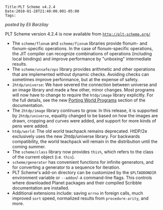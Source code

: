 
    Title:PLT Scheme v4.2.4
    Date:2010-01-28T21:40:00.001-05:00
    Tags:

*posted by Eli Barzilay*

PLT Scheme version 4.2.4 is now available from  [`http://plt-scheme.org/`](http://plt-scheme.org/)

* The `scheme/flonum` and `scheme/fixnum` libraries provide flonum- and fixnum-specific operations.  In the case of flonum-specific operations, the JIT compiler can recognize combinations of operations (including local bindings) and improve performance by "unboxing" intermediate results.
* The `scheme/unsafe/ops` library provides arithmetic and other operations that are implemented without dynamic checks.  Avoiding checks can sometimes improve performance, but at the expense of safety.
* `2htdp/universe`: We have severed the connection between universe and an image library and made a few other, minor changes.  Most programs will now have to change to require the `htdp/image` library explicitly.  For the full details, see the new [Porting World Programs](http://docs.plt-scheme.org/teachpack/2htdphtdp-port.html) section of the documentation.
* The `2htdp/image` library continues to grow.  In this release, it is supported by `2htdp/universe`, equality changed to be based on how the images are drawn, cropping and curves were added, and support for more kinds of pens were added.
* `htdp/world`: The old world teachpack remains deprecated.  HtDP/2e exclusively uses the new 2htdp/universe library.  For backwards compatibility, the world teachpack will remain in the distribution until the coming summer.
* The `scheme/class` library now provides `this%`, which refers to the class of the current object (i.e. `this`).
* `scheme/generator` has convenient functions for infinite generators, and for converting a generator to a sequence for iteration.
* PLT Scheme's add-on directory can be customized by the `$PLTADDONDIR` environment variable or `--addon`/`-A` command-line flags.  This controls where downloaded Planet packages and their compiled Scribble documentation are installed.
* Additional extensions include: saving `errno` in foreign calls, much improved `sort` speed, normalized results from `procedure-arity`, and more.